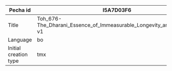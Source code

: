 |Pecha id | I5A7D03F6
| --- | --- 
|Title | Toh_676-The_Dharani_Essence_of_Immeasurable_Longevity_and_Wisdom-v1 
|Language | bo
|Initial creation type | tmx